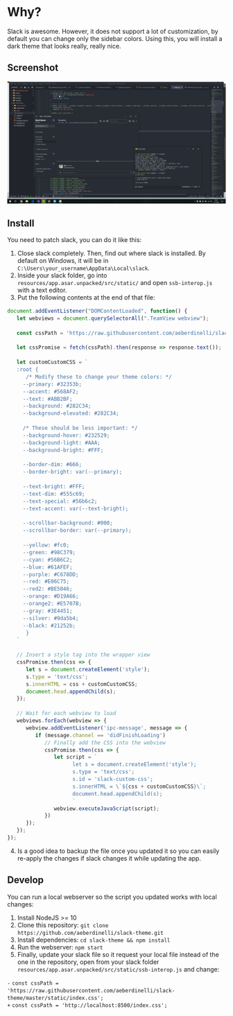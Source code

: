 # Why?
Slack is awesome. However, it does not support a lot of customization, by default you can change only the sidebar colors. Using this, you will install a dark theme that looks really, really nice.

## Screenshot
![screenshot 1](https://raw.githubusercontent.com/aeberdinelli/slack-theme/master/screenshots/1.png)

## Install
You need to patch slack, you can do it like this:

1. Close slack completely. Then, find out where slack is installed. By default on Windows, it will be in `C:\Users\your_username\AppData\Local\slack`.
2. Inside your slack folder, go into `resources/app.asar.unpacked/src/static/` and open `ssb-interop.js` with a text editor.
3. Put the following contents at the end of that file:

```javascript
document.addEventListener("DOMContentLoaded", function() {
   let webviews = document.querySelectorAll(".TeamView webview");

   const cssPath = 'https://raw.githubusercontent.com/aeberdinelli/slack-theme/master/static/index.css';
   
   let cssPromise = fetch(cssPath).then(response => response.text());

   let customCustomCSS = `
   :root {
      /* Modify these to change your theme colors: */
     --primary: #32353b;
     --accent: #568AF2;
     --text: #ABB2BF;
     --background: #282C34;
     --background-elevated: #282C34;

     /* These should be less important: */
     --background-hover: #232529;
     --background-light: #AAA;
     --background-bright: #FFF;

     --border-dim: #666;
     --border-bright: var(--primary);

     --text-bright: #FFF;
     --text-dim: #555c69;
     --text-special: #56b6c2;
     --text-accent: var(--text-bright);

     --scrollbar-background: #000;
     --scrollbar-border: var(--primary);

     --yellow: #fc0;
     --green: #98C379;
     --cyan: #56B6C2;
     --blue: #61AFEF;
     --purple: #C678DD;
     --red: #E06C75;
     --red2: #BE5046;
     --orange: #D19A66;
     --orange2: #E5707B;
     --gray: #3E4451;
     --silver: #9da5b4;
     --black: #21252b;
      }
   `

   // Insert a style tag into the wrapper view
   cssPromise.then(css => {
      let s = document.createElement('style');
      s.type = 'text/css';
      s.innerHTML = css + customCustomCSS;
      document.head.appendChild(s);
   });

   // Wait for each webview to load
   webviews.forEach(webview => {
      webview.addEventListener('ipc-message', message => {
         if (message.channel == 'didFinishLoading')
            // Finally add the CSS into the webview
            cssPromise.then(css => {
               let script = `
                     let s = document.createElement('style');
                     s.type = 'text/css';
                     s.id = 'slack-custom-css';
                     s.innerHTML = \`${css + customCustomCSS}\`;
                     document.head.appendChild(s);
                     `
               webview.executeJavaScript(script);
            })
      });
   });
});
```

4. Is a good idea to backup the file once you updated it so you can easily re-apply the changes if slack changes it while updating the app.

## Develop
You can run a local webserver so the script you updated works with local changes:

1. Install NodeJS >= 10
2. Clone this repository: `git clone https://github.com/aeberdinelli/slack-theme.git`
3. Install dependencies: `cd slack-theme && npm install`
4. Run the webserver: `npm start`
5. Finally, update your slack file so it request your local file instead of the one in the repository, open from your slack folder `resources/app.asar.unpacked/src/static/ssb-interop.js` and change:

`-` `const cssPath = 'https://raw.githubusercontent.com/aeberdinelli/slack-theme/master/static/index.css';` <br />
`+` `const cssPath = 'http://localhost:8500/index.css';`
